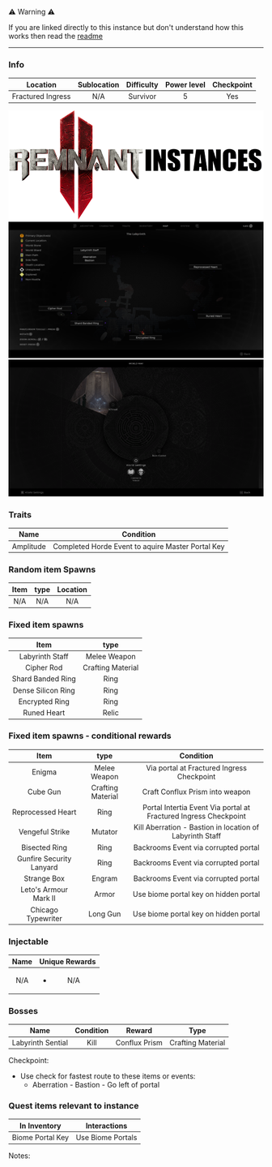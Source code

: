 ⚠️ Warning ⚠️

If you are linked directly to this instance but don't understand how this works then read the [readme](https://github.com/razeedazee/remnant2-instances/blob/main/README.md)

<hr>

### Info

|     Location      | Sublocation | Difficulty | Power level | Checkpoint |
| :---------------: | :---------: | :--------: | :---------: | :--------: |
| Fractured Ingress |     N/A     |  Survivor  |      5      |    Yes     |

<div class="container">
    <div class="image">
        <a href="info/info.png" data-lightbox="info" data-title="info"><img src="info/info.png" alt="mini-map"></a>
    </div>
    <div class="image">
        <a href="info/mini-map.png" data-lightbox="info" data-title="info"><img src="info/mini-map.png" alt="mini-map"></a>
    </div>
    <div class="image">
        <a href="info/travel-map.png" data-lightbox="info" data-title="info"><img src="info/travel-map.png" alt="travel-map"></a>
    </div>
</div>

### Traits

|   Name    |                     Condition                     |
| :-------: | :-----------------------------------------------: |
| Amplitude | Completed Horde Event to aquire Master Portal Key |

### Random item Spawns

| Item | type | Location |
| :--: | :--: | :------: |
| N/A  | N/A  |   N/A    |

### Fixed item spawns

|        Item        |       type        |
| :----------------: | :---------------: |
|  Labyrinth Staff   |   Melee Weapon    |
|     Cipher Rod     | Crafting Material |
| Shard Banded Ring  |       Ring        |
| Dense Silicon Ring |       Ring        |
|   Encrypted Ring   |       Ring        |
|    Runed Heart     |       Relic       |

### Fixed item spawns - conditional rewards

|           Item           |       type        |                            Condition                             |
| :----------------------: | :---------------: | :--------------------------------------------------------------: |
|          Enigma          |   Melee Weapon    |            Via portal at Fractured Ingress Checkpoint            |
|         Cube Gun         | Crafting Material |                 Craft Conflux Prism into weapon                  |
|    Reprocessed Heart     |       Ring        | Portal Intertia Event Via portal at Fractured Ingress Checkpoint |
|     Vengeful Strike      |      Mutator      |     Kill Aberration - Bastion in location of Labyrinth Staff     |
|      Bisected Ring       |       Ring        |               Backrooms Event via corrupted portal               |
| Gunfire Security Lanyard |       Ring        |               Backrooms Event via corrupted portal               |
|       Strange Box        |      Engram       |               Backrooms Event via corrupted portal               |
|  Leto's Armour Mark II   |       Armor       |              Use biome portal key on hidden portal               |
|    Chicago Typewriter    |     Long Gun      |              Use biome portal key on hidden portal               |

### Injectable

| Name |    Unique Rewards     |
| :--: | :-------------------: |
| N/A  | <ul><li>N/A</li></ul> |

### Bosses

|       Name        | Condition |    Reward     |       Type        |
| :---------------: | :-------: | :-----------: | :---------------: |
| Labyrinth Sential |   Kill    | Conflux Prism | Crafting Material |

Checkpoint:

- Use check for fastest route to these items or events:
  - Aberration - Bastion - Go left of portal

### Quest items relevant to instance

|   In Inventory   |   Interactions    |
| :--------------: | :---------------: |
| Biome Portal Key | Use Biome Portals |

Notes:

>
